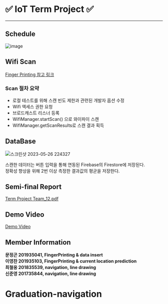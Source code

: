 # ✅ IoT Term Project ✅

***

## Schedule
![image](https://github.com/ManchanTime/navigation/assets/82303989/e1348af7-caef-4f23-b928-2c437877d36b)


## Wifi Scan 

<div>
  <a href https://developer.android.com/guide/topics/connectivity/wifi-scan?hl=ko> Finger Printing 참고 링크 </a> 
</div>

### Scan 절차 요약
+ 로컬 테스트를 위해 스캔 빈도 제한과 관련된 개발자 옵션 수정
+ Wifi 액세스 권한 요청
+ 브로드캐스트 리스너 등록
+ WifiManager.startScan() 으로 와이파이 스캔
+ WifiManager.getScanResults로 스캔 결과 획득

## DataBase

![스크린샷 2023-05-26 224327](https://github.com/ManchanTime/navigation/assets/82303989/ce666e9a-1f65-4a3f-8d3b-327ef34ee96c)

스캔한 데이터는 버튼 입력을 통해 연동된 Firebase의 Firestore에 저장된다.  
정확성 향상을 위해 2번 이상 측정한 결과값의 평균을 저장한다.

## Semi-final Report
[Term Project Team_12.pdf](https://github.com/ManchanTime/navigation/files/11635216/Term.Project.Team_12.pdf)

## Demo Video
[Demo Video](https://youtu.be/SCEQeZFbu6E)

## Member Information

__문정곤 201935041, FingerPrinting & data insert__  
__이영찬 201935103, FingerPrinting & current location prediction__  
__최철웅 201835539, navigation, line drawing__  
__신준영 201735844, navigation, line drawing__  
# Graduation-navigation
